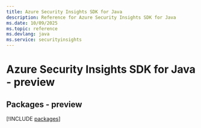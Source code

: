 ```yaml
---
title: Azure Security Insights SDK for Java
description: Reference for Azure Security Insights SDK for Java
ms.date: 10/09/2025
ms.topic: reference
ms.devlang: java
ms.service: securityinsights
---
```

# Azure Security Insights SDK for Java - preview
## Packages - preview
[!INCLUDE [packages](security-insights-index.md)]